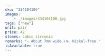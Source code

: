 ```yaml
---
sku: "334104100"
images:
    - ./images/334104100.jpg
tags: ["new"]
unit: pair
price: 42
stones: cubic zirconia
remarks: "- About 7mm wide.\n- Nickel-free."
isAvailable: true
---
```

